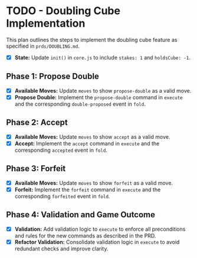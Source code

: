 # TODO - Doubling Cube Implementation

This plan outlines the steps to implement the doubling cube feature as specified in `prds/DOUBLING.md`.

- [x] **State:** Update `init()` in `core.js` to include `stakes: 1` and `holdsCube: -1`.

## Phase 1: Propose Double
- [x] **Available Moves:** Update `moves` to show `propose-double` as a valid move.
- [x] **Propose Double:** Implement the `propose-double` command in `execute` and the corresponding `double-proposed` event in `fold`.

## Phase 2: Accept
- [x] **Available Moves:** Update `moves` to show `accept` as a valid move.
- [x] **Accept:** Implement the `accept` command in `execute` and the corresponding `accepted` event in `fold`.

## Phase 3: Forfeit
- [x] **Available Moves:** Update `moves` to show `forfeit` as a valid move.
- [x] **Forfeit:** Implement the `forfeit` command in `execute` and the corresponding `forfeited` event in `fold`.

## Phase 4: Validation and Game Outcome
- [x] **Validation:** Add validation logic to `execute` to enforce all preconditions and rules for the new commands as described in the PRD.
- [x] **Refactor Validation:** Consolidate validation logic in `execute` to avoid redundant checks and improve clarity.